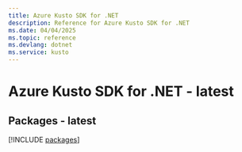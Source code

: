 ```yaml
---
title: Azure Kusto SDK for .NET
description: Reference for Azure Kusto SDK for .NET
ms.date: 04/04/2025
ms.topic: reference
ms.devlang: dotnet
ms.service: kusto
---
```

# Azure Kusto SDK for .NET - latest
## Packages - latest
[!INCLUDE [packages](kusto-index.md)]